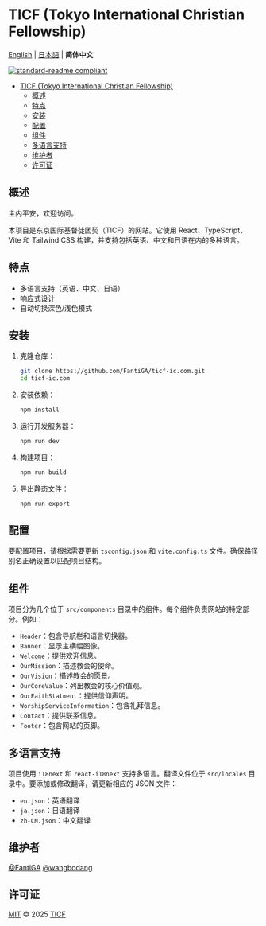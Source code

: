 # TICF (Tokyo International Christian Fellowship)

[English](README.md) | [日本語](README.ja.md) | **简体中文**

[![standard-readme compliant](https://img.shields.io/badge/standard--readme-OK-green.svg?style=flat-square)](https://github.com/RichardLitt/standard-readme)

- [TICF (Tokyo International Christian Fellowship)](#ticf-tokyo-international-christian-fellowship)
  - [概述](#概述)
  - [特点](#特点)
  - [安装](#安装)
  - [配置](#配置)
  - [组件](#组件)
  - [多语言支持](#多语言支持)
  - [维护者](#维护者)
  - [许可证](#许可证)

## 概述

主内平安，欢迎访问。

本项目是东京国际基督徒团契（TICF）的网站。它使用 React、TypeScript、Vite 和 Tailwind CSS 构建，并支持包括英语、中文和日语在内的多种语言。

## 特点

- 多语言支持（英语、中文、日语）
- 响应式设计
- 自动切换深色/浅色模式

## 安装

1. 克隆仓库：

   ```sh
   git clone https://github.com/FantiGA/ticf-ic.com.git
   cd ticf-ic.com
   ```

2. 安装依赖：

   ```sh
   npm install
   ```

3. 运行开发服务器：

   ```sh
   npm run dev
   ```

4. 构建项目：

   ```sh
   npm run build
   ```

5. 导出静态文件：
   ```sh
   npm run export
   ```

## 配置

要配置项目，请根据需要更新 `tsconfig.json` 和 `vite.config.ts` 文件。确保路径别名正确设置以匹配项目结构。

## 组件

项目分为几个位于 `src/components` 目录中的组件。每个组件负责网站的特定部分。例如：

- `Header`：包含导航栏和语言切换器。
- `Banner`：显示主横幅图像。
- `Welcome`：提供欢迎信息。
- `OurMission`：描述教会的使命。
- `OurVision`：描述教会的愿景。
- `OurCoreValue`：列出教会的核心价值观。
- `OurFaithStatment`：提供信仰声明。
- `WorshipServiceInformation`：包含礼拜信息。
- `Contact`：提供联系信息。
- `Footer`：包含网站的页脚。

## 多语言支持

项目使用 `i18next` 和 `react-i18next` 支持多语言。翻译文件位于 `src/locales` 目录中。要添加或修改翻译，请更新相应的 JSON 文件：

- `en.json`：英语翻译
- `ja.json`：日语翻译
- `zh-CN.json`：中文翻译

## 维护者

[@FantiGA](https://github.com/FantiGA) [@wangbodang](https://github.com/wangbodang)

## 许可证

[MIT](LICENSE) © 2025 [TICF](https://ticf-ic.com)
